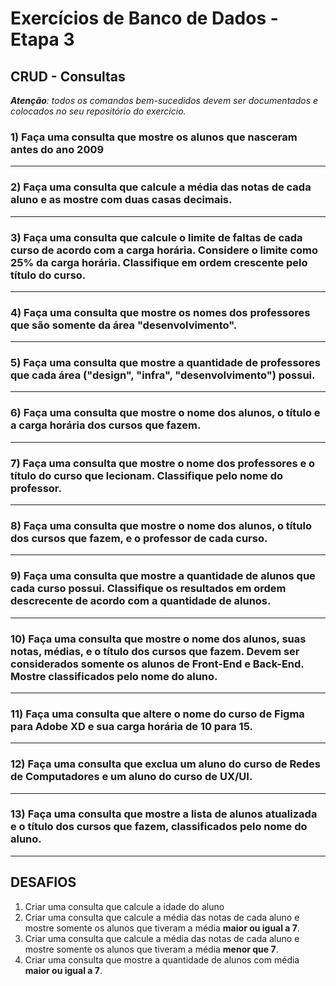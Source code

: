 # Exercícios de Banco de Dados - Etapa 3

## CRUD - Consultas

***Atenção**: todos os comandos bem-sucedidos devem ser documentados e colocados no seu repositório do exercício.*

### 1) Faça uma consulta que mostre os alunos que nasceram antes do ano 2009

---

### 2) Faça uma consulta que calcule a média das notas de cada aluno e as mostre com duas casas decimais.

---

### 3) Faça uma consulta que calcule o limite de faltas de cada curso de acordo com a carga horária. Considere o limite como 25% da carga horária. Classifique em ordem crescente pelo título do curso.

---

### 4) Faça uma consulta que mostre os nomes dos professores que são somente da área "desenvolvimento".

---

### 5) Faça uma consulta que mostre a quantidade de professores que cada área ("design", "infra", "desenvolvimento") possui.

---

### 6) Faça uma consulta que mostre o nome dos alunos, o título e a carga horária dos cursos que fazem.

---

### 7) Faça uma consulta que mostre o nome dos professores e o título do curso que lecionam. Classifique pelo nome do professor.

---

### 8) Faça uma consulta que mostre o nome dos alunos, o título dos cursos que fazem, e o professor de cada curso.

---

### 9) Faça uma consulta que mostre a quantidade de alunos que cada curso possui. Classifique os resultados em ordem descrecente de acordo com a quantidade de alunos.

---

### 10) Faça uma consulta que mostre o nome dos alunos, suas notas, médias, e o título dos cursos que fazem. Devem ser considerados somente os alunos de Front-End e Back-End. Mostre classificados pelo nome do aluno.

---

### 11) Faça uma consulta que altere o nome do curso de Figma para Adobe XD e sua carga horária de 10 para 15.

---

### 12) Faça uma consulta que exclua um aluno do curso de Redes de Computadores e um aluno do curso de UX/UI.

---

### 13) Faça uma consulta que mostre a lista de alunos atualizada e o título dos cursos que fazem, classificados pelo nome do aluno.

---

## DESAFIOS

1) Criar uma consulta que calcule a idade do aluno
2) Criar uma consulta que calcule a média das notas de cada aluno e mostre somente os alunos que tiveram a média **maior ou igual a 7**.
3) Criar uma consulta que calcule a média das notas de cada aluno e mostre somente os alunos que tiveram a média **menor que 7**.
4) Criar uma consulta que mostre a quantidade de alunos com média **maior ou igual a 7**.